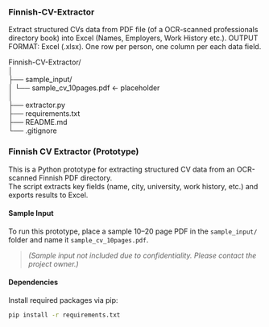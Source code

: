 ### Finnish-CV-Extractor
Extract structured CVs data from PDF file (of a OCR-scanned professionals directory book) into Excel (Names, Employers, Work History etc.). OUTPUT FORMAT: Excel (.xlsx). One row per person, one column per each data field.

Finnish-CV-Extractor/                  
│                                    
├── sample_input/                  
│   └── sample_cv_10pages.pdf     ← placeholder                  
│                                    
├── extractor.py                  
├── requirements.txt              
├── README.md                     
└── .gitignore

### Finnish CV Extractor (Prototype)

This is a Python prototype for extracting structured CV data from an OCR-scanned Finnish PDF directory.  
The script extracts key fields (name, city, university, work history, etc.) and exports results to Excel.

#### Sample Input

To run this prototype, place a sample 10–20 page PDF in the `sample_input/` folder and name it `sample_cv_10pages.pdf`.  
> *(Sample input not included due to confidentiality. Please contact the project owner.)*

#### Dependencies

Install required packages via pip:

```bash
pip install -r requirements.txt
